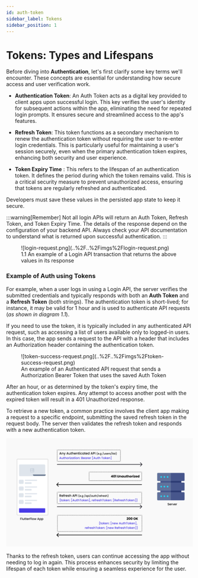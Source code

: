 ```yaml
---
id: auth-token
sidebar_label: Tokens
sidebar_position: 1
---
```


# Tokens: Types and Lifespans

Before diving into **Authentication**, let's first clarify some key terms we'll encounter. These
concepts are essential for understanding how secure access and user verification work.

- **Authentication Token**: An Auth Token acts as a digital key provided to
  client apps upon successful login. This key verifies the user's identity for subsequent actions
  within the app, eliminating the need for repeated login prompts. It ensures secure and streamlined
  access to the app's features.

- **Refresh Token**: This token functions as a secondary mechanism to renew the
  authentication token without requiring the user to re-enter login credentials. This is
  particularly useful for maintaining a user's session securely, even when the primary
  authentication token expires, enhancing both security and user experience.

- **Token Expiry Time** : This refers to the lifespan of an authentication token.
  It defines the period during which the token remains valid. This is a critical security measure to
  prevent unauthorized access, ensuring that tokens are regularly refreshed and authenticated.

Developers must save these values in the persisted app state to keep it secure.

:::warning[Remember]
Not all login APIs will return an Auth Token, Refresh Token, and Token Expiry Time. The details of
the response depend on the configuration of your backend API. Always check your API documentation to
understand what is returned upon successful authentication.
:::

<figure>
    ![login-request.png](..%2F..%2Fimgs%2Flogin-request.png)
  <figcaption class="centered-caption">1.1 An example of a Login API transaction that 
returns the above values in its response</figcaption>
</figure>

### Example of Auth using Tokens

For example, when a user logs in using a Login API, the server verifies the submitted credentials
and typically responds with both an **Auth Token** and a **Refresh Token** (both strings). The
authentication token is short-lived; for instance, it may be valid for 1 hour and is used to
authenticate API requests (_as shown in diagram 1.1_).

If you need to use the token, it is typically included in any authenticated API request, such as
accessing a list of users available only to logged-in users. In this case, the app sends a request
to the API with a header that includes an Authorization header containing the authentication token.

<figure>
    ![token-success-request.png](..%2F..%2Fimgs%2Ftoken-success-request.png)
  <figcaption class="centered-caption">An example of an Authenticated API request that 
sends a Authorization Bearer Token that uses the saved Auth Token</figcaption>
</figure>

After an hour, or as determined by the token's expiry time, the authentication token expires. Any
attempt to access another post with the expired token will result in a 401 Unauthorized response.

To retrieve a new token, a common practice involves the client app making a request to a specific
endpoint, submitting the saved refresh token in the request body. The server then validates the
refresh token and responds with a new authentication token.

![token-fail-request.png](..%2F..%2Fimgs%2Ftoken-fail-request.png)

Thanks to the refresh token, users can continue accessing the app without needing to log in again.
This process enhances security by limiting the lifespan of each token while ensuring a seamless
experience for the user.

